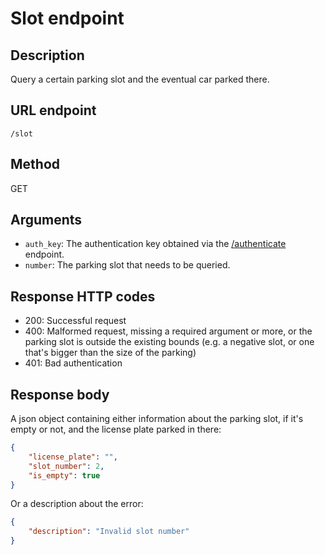 # Slot endpoint

## Description
Query a certain parking slot and the eventual car parked there.

## URL endpoint
`/slot`

## Method
GET

## Arguments
- `auth_key`: The authentication key obtained via the [/authenticate](./authenticate.md) endpoint.
- `number`: The parking slot that needs to be queried.

## Response HTTP codes
- 200: Successful request
- 400: Malformed request, missing a required argument or more, or the parking slot is outside the existing bounds (e.g. a negative slot, or one that's bigger than the size of the parking)
- 401: Bad authentication

## Response body
A json object containing either information about the parking slot, if it's empty or not, and the license plate parked in there:
```json
{
    "license_plate": "",
    "slot_number": 2,
    "is_empty": true
}
```

Or a description about the error:

```json
{
    "description": "Invalid slot number"
}
```
